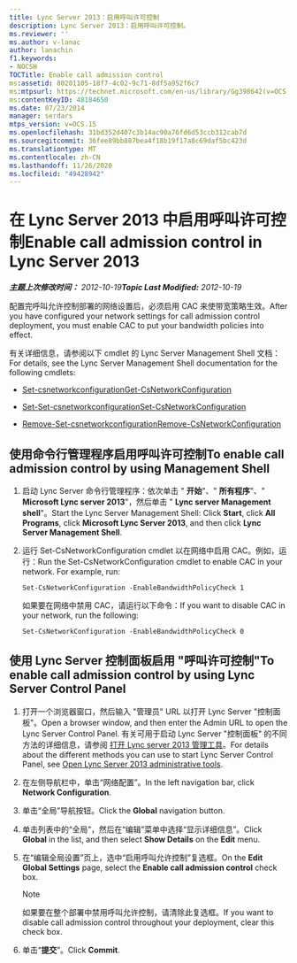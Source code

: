 ```yaml
---
title: Lync Server 2013：启用呼叫许可控制
description: Lync Server 2013：启用呼叫许可控制。
ms.reviewer: ''
ms.author: v-lanac
author: lanachin
f1.keywords:
- NOCSH
TOCTitle: Enable call admission control
ms:assetid: 80201105-18f7-4c02-9c71-8df5a952f6c7
ms:mtpsurl: https://technet.microsoft.com/en-us/library/Gg398642(v=OCS.15)
ms:contentKeyID: 48184650
ms.date: 07/23/2014
manager: serdars
mtps_version: v=OCS.15
ms.openlocfilehash: 31bd352d407c3b14ac90a76fd6d53ccb312cab7d
ms.sourcegitcommit: 36fee89bb887bea4f18b19f17a8c69daf5bc423d
ms.translationtype: MT
ms.contentlocale: zh-CN
ms.lasthandoff: 11/26/2020
ms.locfileid: "49428942"
---
```

# <a name="enable-call-admission-control-in-lync-server-2013"></a><span data-ttu-id="d419e-103">在 Lync Server 2013 中启用呼叫许可控制</span><span class="sxs-lookup"><span data-stu-id="d419e-103">Enable call admission control in Lync Server 2013</span></span>

<div data-xmlns="http://www.w3.org/1999/xhtml">

<div class="topic" data-xmlns="http://www.w3.org/1999/xhtml" data-msxsl="urn:schemas-microsoft-com:xslt" data-cs="https://msdn.microsoft.com/">

<div data-asp="https://msdn2.microsoft.com/asp">



</div>

<div id="mainSection">

<div id="mainBody"><span data-ttu-id="d419e-104">

<span> </span></span><span class="sxs-lookup"><span data-stu-id="d419e-104">

<span> </span></span></span>

<span data-ttu-id="d419e-105">_**主题上次修改时间：** 2012-10-19_</span><span class="sxs-lookup"><span data-stu-id="d419e-105">_**Topic Last Modified:** 2012-10-19_</span></span>

<span data-ttu-id="d419e-106">配置完呼叫允许控制部署的网络设置后，必须启用 CAC 来使带宽策略生效。</span><span class="sxs-lookup"><span data-stu-id="d419e-106">After you have configured your network settings for call admission control deployment, you must enable CAC to put your bandwidth policies into effect.</span></span>

<span data-ttu-id="d419e-107">有关详细信息，请参阅以下 cmdlet 的 Lync Server Management Shell 文档：</span><span class="sxs-lookup"><span data-stu-id="d419e-107">For details, see the Lync Server Management Shell documentation for the following cmdlets:</span></span>

  - [<span data-ttu-id="d419e-108">Set-csnetworkconfiguration</span><span class="sxs-lookup"><span data-stu-id="d419e-108">Get-CsNetworkConfiguration</span></span>](https://docs.microsoft.com/powershell/module/skype/Get-CsNetworkConfiguration)

  - [<span data-ttu-id="d419e-109">Set-Set-csnetworkconfiguration</span><span class="sxs-lookup"><span data-stu-id="d419e-109">Set-CsNetworkConfiguration</span></span>](https://docs.microsoft.com/powershell/module/skype/Set-CsNetworkConfiguration)

  - [<span data-ttu-id="d419e-110">Remove-Set-csnetworkconfiguration</span><span class="sxs-lookup"><span data-stu-id="d419e-110">Remove-CsNetworkConfiguration</span></span>](https://docs.microsoft.com/powershell/module/skype/Remove-CsNetworkConfiguration)

<div>

## <a name="to-enable-call-admission-control-by-using-management-shell"></a><span data-ttu-id="d419e-111">使用命令行管理程序启用呼叫许可控制</span><span class="sxs-lookup"><span data-stu-id="d419e-111">To enable call admission control by using Management Shell</span></span>

1.  <span data-ttu-id="d419e-112">启动 Lync Server 命令行管理程序：依次单击 " **开始**"、" **所有程序**"、" **Microsoft Lync server 2013**"，然后单击 " **Lync server Management shell**"。</span><span class="sxs-lookup"><span data-stu-id="d419e-112">Start the Lync Server Management Shell: Click **Start**, click **All Programs**, click **Microsoft Lync Server 2013**, and then click **Lync Server Management Shell**.</span></span>

2.  <span data-ttu-id="d419e-p101">运行 Set-CsNetworkConfiguration cmdlet 以在网络中启用 CAC。例如，运行：</span><span class="sxs-lookup"><span data-stu-id="d419e-p101">Run the Set-CsNetworkConfiguration cmdlet to enable CAC in your network. For example, run:</span></span>
    
        Set-CsNetworkConfiguration -EnableBandwidthPolicyCheck 1
    
    <span data-ttu-id="d419e-115">如果要在网络中禁用 CAC，请运行以下命令：</span><span class="sxs-lookup"><span data-stu-id="d419e-115">If you want to disable CAC in your network, run the following:</span></span>
    
        Set-CsNetworkConfiguration -EnableBandwidthPolicyCheck 0

</div>

<div>

## <a name="to-enable-call-admission-control-by-using-lync-server-control-panel"></a><span data-ttu-id="d419e-116">使用 Lync Server 控制面板启用 "呼叫许可控制"</span><span class="sxs-lookup"><span data-stu-id="d419e-116">To enable call admission control by using Lync Server Control Panel</span></span>

1.  <span data-ttu-id="d419e-117">打开一个浏览器窗口，然后输入 "管理员" URL 以打开 Lync Server "控制面板"。</span><span class="sxs-lookup"><span data-stu-id="d419e-117">Open a browser window, and then enter the Admin URL to open the Lync Server Control Panel.</span></span> <span data-ttu-id="d419e-118">有关可用于启动 Lync Server "控制面板" 的不同方法的详细信息，请参阅 [打开 Lync server 2013 管理工具](lync-server-2013-open-lync-server-administrative-tools.md)。</span><span class="sxs-lookup"><span data-stu-id="d419e-118">For details about the different methods you can use to start Lync Server Control Panel, see [Open Lync Server 2013 administrative tools](lync-server-2013-open-lync-server-administrative-tools.md).</span></span>

2.  <span data-ttu-id="d419e-119">在左侧导航栏中，单击“网络配置”。</span><span class="sxs-lookup"><span data-stu-id="d419e-119">In the left navigation bar, click **Network Configuration**.</span></span>

3.  <span data-ttu-id="d419e-120">单击“全局”导航按钮。</span><span class="sxs-lookup"><span data-stu-id="d419e-120">Click the **Global** navigation button.</span></span>

4.  <span data-ttu-id="d419e-121">单击列表中的“全局”，然后在“编辑”菜单中选择“显示详细信息”。</span><span class="sxs-lookup"><span data-stu-id="d419e-121">Click **Global** in the list, and then select **Show Details** on the **Edit** menu.</span></span>

5.  <span data-ttu-id="d419e-122">在“编辑全局设置”页上，选中“启用呼叫允许控制”复选框。</span><span class="sxs-lookup"><span data-stu-id="d419e-122">On the **Edit Global Settings** page, select the **Enable call admission control** check box.</span></span>
    
    <div>
    

    > [!NOTE]  
    > <span data-ttu-id="d419e-123">如果要在整个部署中禁用呼叫允许控制，请清除此复选框。</span><span class="sxs-lookup"><span data-stu-id="d419e-123">If you want to disable call admission control throughout your deployment, clear this check box.</span></span>

    
    </div>

6.  <span data-ttu-id="d419e-124">单击“**提交**”。</span><span class="sxs-lookup"><span data-stu-id="d419e-124">Click **Commit**.</span></span>

<span data-ttu-id="d419e-125"></div>

</div>

<span> </span>

</div>

</div>

</span><span class="sxs-lookup"><span data-stu-id="d419e-125"></div>

</div>

<span> </span>

</div>

</div>

</span></span></div>

